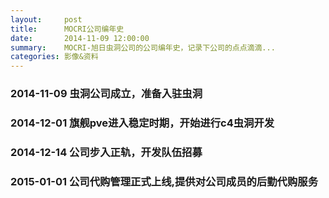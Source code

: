 ```yaml
---
layout:     post
title:      MOCRI公司编年史
date:       2014-11-09 12:00:00
summary:    MOCRI-旭日虫洞公司的公司编年史，记录下公司的点点滴滴...
categories: 影像&资料
---
```


### 2014-11-09 虫洞公司成立，准备入驻虫洞

### 2014-12-01 旗舰pve进入稳定时期，开始进行c4虫洞开发

### 2014-12-14 公司步入正轨，开发队伍招募

### 2015-01-01 公司代购管理正式上线,提供对公司成员的后勤代购服务
